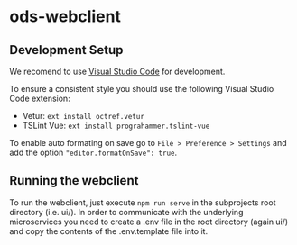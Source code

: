 # ods-webclient

## Development Setup

We recomend to use [Visual Studio Code](https://code.visualstudio.com/) for development.

To ensure a consistent style you should use the following Visual Studio Code extension:

- Vetur: `ext install octref.vetur`
- TSLint Vue: `ext install prograhammer.tslint-vue`

To enable auto formating on save go to `File > Preference > Settings` and add the option `"editor.formatOnSave": true`.

## Running the webclient

To run the webclient, just execute `npm run serve` in the subprojects root directory (i.e. ui/). 
In order to communicate with the underlying microservices you need to create a .env file in the root directory (again ui/) and copy the contents of the .env.template file into it.